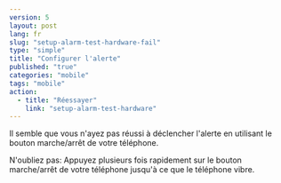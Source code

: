 ```yaml
---
version: 5
layout: post
lang: fr
slug: "setup-alarm-test-hardware-fail"
type: "simple"
title: "Configurer l'alerte"
published: "true"
categories: "mobile"
tags: "mobile"
action: 
  - title: "Réessayer"
    link: "setup-alarm-test-hardware"
---
```


Il semble que vous n'ayez pas réussi à déclencher l'alerte en utilisant le bouton marche/arrêt de votre téléphone.

N'oubliez pas: Appuyez plusieurs fois rapidement sur le bouton marche/arrêt de votre téléphone jusqu'à ce que le téléphone vibre. 
